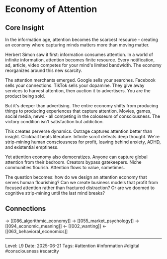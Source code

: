 # Economy of Attention

## Core Insight
In the information age, attention becomes the scarcest resource - creating an economy where capturing minds matters more than moving matter.

Herbert Simon saw it first: information consumes attention. In a world of infinite information, attention becomes finite resource. Every notification, ad, article, video competes for your mind's limited bandwidth. The economy reorganizes around this new scarcity.

The attention merchants emerged. Google sells your searches. Facebook sells your connections. TikTok sells your dopamine. They give away services to harvest attention, then auction it to advertisers. You are the product being sold.

But it's deeper than advertising. The entire economy shifts from producing things to producing experiences that capture attention. Movies, games, social media, news - all competing in the colosseum of consciousness. The victory condition isn't satisfaction but addiction.

This creates perverse dynamics. Outrage captures attention better than insight. Clickbait beats literature. Infinite scroll defeats deep thought. We're strip-mining human consciousness for profit, leaving behind anxiety, ADHD, and existential emptiness.

Yet attention economy also democratizes. Anyone can capture global attention from their bedroom. Creators bypass gatekeepers. Niche communities flourish. Attention flows to value, sometimes.

The question becomes: how do we design an attention economy that serves human flourishing? Can we create business models that profit from focused attention rather than fractured distraction? Or are we doomed to cognitive strip-mining until the last mind breaks?

## Connections
→ [[086_algorithmic_economy]]
→ [[055_market_psychology]]
→ [[094_economic_meaning]]
← [[002_wanting]]
← [[063_behavioral_economics]]

---
Level: L9
Date: 2025-06-21
Tags: #attention #information #digital #consciousness #scarcity